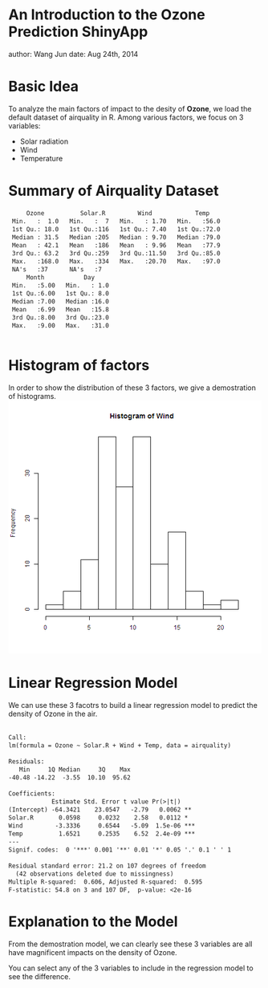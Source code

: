 An Introduction to the Ozone Prediction ShinyApp
==================================
author: Wang Jun
date: Aug 24th, 2014

Basic Idea
========================================================

To analyze the main factors of impact to the desity of **Ozone**, we load the default dataset of airquality in R. Among various factors, we focus on 3 variables:

- Solar radiation 
- Wind 
- Temperature 

Summary of Airquality Dataset
========================================================


```
     Ozone          Solar.R         Wind            Temp     
 Min.   :  1.0   Min.   :  7   Min.   : 1.70   Min.   :56.0  
 1st Qu.: 18.0   1st Qu.:116   1st Qu.: 7.40   1st Qu.:72.0  
 Median : 31.5   Median :205   Median : 9.70   Median :79.0  
 Mean   : 42.1   Mean   :186   Mean   : 9.96   Mean   :77.9  
 3rd Qu.: 63.2   3rd Qu.:259   3rd Qu.:11.50   3rd Qu.:85.0  
 Max.   :168.0   Max.   :334   Max.   :20.70   Max.   :97.0  
 NA's   :37      NA's   :7                                   
     Month           Day      
 Min.   :5.00   Min.   : 1.0  
 1st Qu.:6.00   1st Qu.: 8.0  
 Median :7.00   Median :16.0  
 Mean   :6.99   Mean   :15.8  
 3rd Qu.:8.00   3rd Qu.:23.0  
 Max.   :9.00   Max.   :31.0  
                              
```

Histogram of factors
========================================================
In order to show the distribution of these 3 factors, we give a demostration of histograms.
![plot of chunk unnamed-chunk-2](introduction-figure/unnamed-chunk-2.png) 

Linear Regression Model
========================================================
We can use these 3 facotrs to build a linear regression model to predict the density of Ozone in the air.

```

Call:
lm(formula = Ozone ~ Solar.R + Wind + Temp, data = airquality)

Residuals:
   Min     1Q Median     3Q    Max 
-40.48 -14.22  -3.55  10.10  95.62 

Coefficients:
            Estimate Std. Error t value Pr(>|t|)    
(Intercept) -64.3421    23.0547   -2.79   0.0062 ** 
Solar.R       0.0598     0.0232    2.58   0.0112 *  
Wind         -3.3336     0.6544   -5.09  1.5e-06 ***
Temp          1.6521     0.2535    6.52  2.4e-09 ***
---
Signif. codes:  0 '***' 0.001 '**' 0.01 '*' 0.05 '.' 0.1 ' ' 1

Residual standard error: 21.2 on 107 degrees of freedom
  (42 observations deleted due to missingness)
Multiple R-squared:  0.606,	Adjusted R-squared:  0.595 
F-statistic: 54.8 on 3 and 107 DF,  p-value: <2e-16
```
Explanation to the Model
========================================================
From the demostration model, we can clearly see these 3 variables are all have magnificent impacts on the density of Ozone.

You can select any of the 3 variables to include in the regression model to see the difference.
